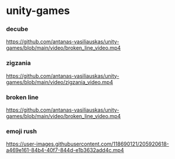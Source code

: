 # unity-games

### decube
https://github.com/antanas-vasiliauskas/unity-games/blob/main/video/broken_line_video.mp4


### zigzania
https://github.com/antanas-vasiliauskas/unity-games/blob/main/video/zigzania_video.mp4


### broken line
https://github.com/antanas-vasiliauskas/unity-games/blob/main/video/broken_line_video.mp4


### emoji rush
https://user-images.githubusercontent.com/118690121/205920618-a469e161-84b4-40f7-844d-e1b3632add4c.mp4






